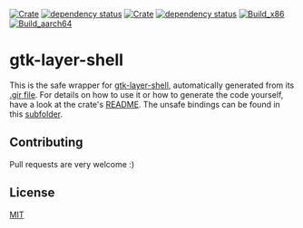 [![Crate](https://img.shields.io/crates/v/gtk-layer-shell.svg)](https://crates.io/crates/gtk-layer-shell)
[![dependency status](https://deps.rs/crate/gtk-layer-shell/0.2.3/status.svg)](https://deps.rs/crate/gtk-layer-shell/0.2.3)
[![Crate](https://img.shields.io/crates/v/gtk-layer-shell-sys.svg)](https://crates.io/crates/gtk-layer-shell-sys)
[![dependency status](https://deps.rs/crate/gtk-layer-shell-sys/0.2.5/status.svg)](https://deps.rs/crate/gtk-layer-shell-sys/0.2.5)
[![Build_x86](https://github.com/pentamassiv/gtk-layer-shell-gir/actions/workflows/build_x86_64.yaml/badge.svg)](https://github.com/pentamassiv/gtk-layer-shell-gir/actions/workflows/build_x86_64.yaml)
[![Build_aarch64](https://github.com/pentamassiv/gtk-layer-shell-gir/actions/workflows/build_aarch64.yaml/badge.svg)](https://github.com/pentamassiv/gtk-layer-shell-gir/actions/workflows/build_aarch64.yaml)

# gtk-layer-shell
This is the safe wrapper for [gtk-layer-shell](https://github.com/wmww/gtk-layer-shell), automatically generated from its [.gir file](gir-files/GtkLayerShell-0.1.gir). For details on how to use it or how to generate the code yourself, have a look at the crate's [README](gtk-layer-shell). The unsafe bindings can be found in this [subfolder](gtk-layer-shell/gtk-layer-shell-sys).

## Contributing
Pull requests are very welcome :)

## License
[MIT](https://choosealicense.com/licenses/mit/)

